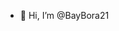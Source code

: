 - 👋 Hi, I’m @BayBora21

<!---
BayBora21/BayBora21 is a ✨ special ✨ repository because its `README.md` (this file) appears on your GitHub profile.
You can click the Preview link to take a look at your changes.
--->
